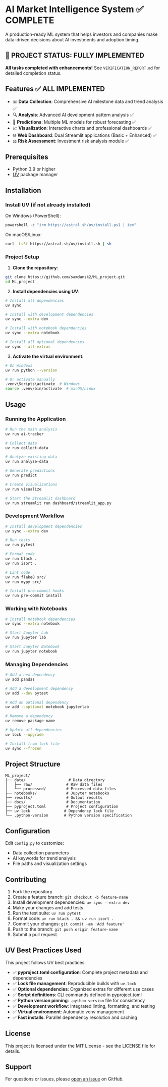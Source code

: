 # AI Market Intelligence System ✅ COMPLETE

A production-ready ML system that helps investors and companies make data-driven decisions about AI investments and adoption timing.

## 🎉 PROJECT STATUS: FULLY IMPLEMENTED

**All tasks completed with enhancements!** See `VERIFICATION_REPORT.md` for detailed completion status.

## Features ✅ ALL IMPLEMENTED

- 📊 **Data Collection**: Comprehensive AI milestone data and trend analysis ✅
- 🔍 **Analysis**: Advanced AI development pattern analysis ✅
- 🤖 **Predictions**: Multiple ML models for robust forecasting ✅
- 📈 **Visualization**: Interactive charts and professional dashboards ✅
- 🌐 **Web Dashboard**: Dual Streamlit applications (Basic + Enhanced) ✅
- ⚖️ **Risk Assessment**: Investment risk analysis module ✅

## Prerequisites

- Python 3.9 or higher
- [UV](https://docs.astral.sh/uv/) package manager

## Installation

### Install UV (if not already installed)

On Windows (PowerShell):
```powershell
powershell -c "irm https://astral.sh/uv/install.ps1 | iex"
```

On macOS/Linux:
```bash
curl -LsSf https://astral.sh/uv/install.sh | sh
```

### Project Setup

1. **Clone the repository**:
```bash
git clone https://github.com/samdansk2/ML_project.git
cd ML_project
```

2. **Install dependencies using UV**:
```bash
# Install all dependencies
uv sync

# Install with development dependencies
uv sync --extra dev

# Install with notebook dependencies
uv sync --extra notebook

# Install all optional dependencies
uv sync --all-extras
```

3. **Activate the virtual environment**:
```bash
# On Windows
uv run python --version

# Or activate manually
.venv\Scripts\activate  # Windows
source .venv/bin/activate  # macOS/Linux
```

## Usage

### Running the Application

```bash
# Run the main analysis
uv run ai-tracker

# Collect data
uv run collect-data

# Analyze existing data
uv run analyze-data

# Generate predictions
uv run predict

# Create visualizations
uv run visualize

# Start the Streamlit dashboard
uv run streamlit run dashboard/streamlit_app.py
```

### Development Workflow

```bash
# Install development dependencies
uv sync --extra dev

# Run tests
uv run pytest

# Format code
uv run black .
uv run isort .

# Lint code
uv run flake8 src/
uv run mypy src/

# Install pre-commit hooks
uv run pre-commit install
```

### Working with Notebooks

```bash
# Install notebook dependencies
uv sync --extra notebook

# Start Jupyter Lab
uv run jupyter lab

# Start Jupyter Notebook
uv run jupyter notebook
```

### Managing Dependencies

```bash
# Add a new dependency
uv add pandas

# Add a development dependency
uv add --dev pytest

# Add an optional dependency
uv add --optional notebook jupyterlab

# Remove a dependency
uv remove package-name

# Update all dependencies
uv lock --upgrade

# Install from lock file
uv sync --frozen
```

## Project Structure

```
ML_project/
├── data/                   # Data directory
│   ├── raw/               # Raw data files
│   └── processed/         # Processed data files
├── notebooks/             # Jupyter notebooks
├── results/               # Output results
├── docs/                  # Documentation
├── pyproject.toml         # Project configuration
├── uv.lock               # Dependency lock file
└── .python-version       # Python version specification
```

## Configuration

Edit `config.py` to customize:
- Data collection parameters
- AI keywords for trend analysis
- File paths and visualization settings

## Contributing

1. Fork the repository
2. Create a feature branch: `git checkout -b feature-name`
3. Install development dependencies: `uv sync --extra dev`
4. Make your changes and add tests
5. Run the test suite: `uv run pytest`
6. Format code: `uv run black . && uv run isort .`
7. Commit your changes: `git commit -am 'Add feature'`
8. Push to the branch: `git push origin feature-name`
9. Submit a pull request

## UV Best Practices Used

This project follows UV best practices:

- ✅ **pyproject.toml configuration**: Complete project metadata and dependencies
- ✅ **Lock file management**: Reproducible builds with `uv.lock`
- ✅ **Optional dependencies**: Organized extras for different use cases
- ✅ **Script definitions**: CLI commands defined in pyproject.toml
- ✅ **Python version pinning**: `.python-version` file for consistency
- ✅ **Development workflow**: Integrated linting, formatting, and testing
- ✅ **Virtual environment**: Automatic venv management
- ✅ **Fast installs**: Parallel dependency resolution and caching

## License

This project is licensed under the MIT License - see the LICENSE file for details.

## Support

For questions or issues, please [open an issue](https://github.com/samdansk2/ML_project/issues) on GitHub.